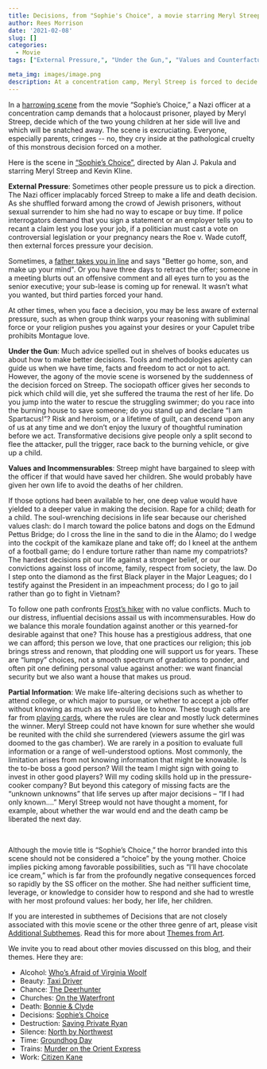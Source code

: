 ```yaml
---
title: Decisions, from "Sophie's Choice", a movie starring Meryl Streep
author: Rees Morrison
date: '2021-02-08'
slug: []
categories:
  - Movie
tags: ["External Pressure,", "Under the Gun,", "Values and Counterfactuals,", "Partial Information",]

meta_img: images/image.png
description: At a concentration camp, Meryl Streep is forced to decide which of her two children she will keep, and which will die.
---
```


In a [harrowing scene](https://www.youtube.com/watch?v=DZ9bht5H2p4) from the movie “Sophie’s Choice,” a Nazi officer at a concentration camp demands that a holocaust prisoner, played by Meryl Streep, decide which of the two young children at her side will live and which will be snatched  away.  The scene is excruciating.  Everyone, especially parents, cringes -- no, they cry inside at the pathological cruelty of this monstrous decision forced on a mother.  

<!--more-->

Here is the scene in [“Sophie’s Choice”](/media/DecisionsSophies.png), directed by Alan J. Pakula and starring Meryl Streep and Kevin Kline.
 
**External Pressure**:  Sometimes other people pressure us to pick a direction.  The Nazi officer implacably forced Streep to make a life and death decision.  As she shuffled forward among the crowd of Jewish prisoners, without sexual surrender to him she had no way to escape or buy time.  If police interrogators demand that you sign a statement or an employer tells you to recant a claim lest you lose your job, if a politician must cast a vote on controversial legislation or your pregnancy nears the Roe v. Wade cutoff, then external forces pressure your decision.

Sometimes, a [father takes you in line](https://themesfromart.com/blog/2021-02-08-decisions-from-do-you-believe-in-magic-a-song-by-the-lovin-spoonful/decisionsmagicspoonful/)
and says "Better go home, son, and make up your mind".   Or you have three days to retract the offer; someone in a meeting blurts out an offensive comment and all eyes turn to you as the senior executive; your sub-lease is coming up for renewal.  It wasn’t what you wanted, but third parties forced your hand.

At other times, when you face a decision, you may be less aware of external pressure, such as when group think warps your reasoning with subliminal force or your religion pushes you against your desires or your Capulet tribe prohibits Montague love.

**Under the Gun**:  Much advice spelled out in shelves of books educates us about how to make better decisions.  Tools and methodologies aplenty can guide us when we have time, facts and freedom to act or not to act.  However, the agony of the movie scene is worsened by the suddenness of the decision forced on Streep.  The sociopath officer gives her seconds to pick which child will die, yet she suffered the trauma the rest of her life.  Do you jump into the water to rescue the struggling swimmer; do you race into the burning house to save someone; do you stand up and declare “I am Spartacus!”?  Risk and heroism, or a lifetime of guilt, can descend upon any of us at any time and we don’t enjoy the luxury of thoughtful rumination before we act.  Transformative decisions give people only a split second to flee the attacker, pull the trigger, race back to the burning vehicle, or give up a child.

**Values and Incommensurables**:  Streep might have bargained to sleep with the officer if that would have saved her children.  She would probably have given her own life to avoid the deaths of her children.

If those options had been available to her, one deep value would have yielded to a deeper value in making the decision.  Rape for a child; death for a child. The soul-wrenching decisions in life sear because our cherished values clash: do I march toward the police batons and dogs on the Edmund Pettus Bridge; do I cross the line in the sand to die in the Alamo; do I wedge into the cockpit of the kamikaze plane and take off; do I kneel at the anthem of a football game; do I endure torture rather than name my compatriots?  The hardest decisions pit our life against a stronger belief, or our convictions against loss of income, family, respect from society, the law.  Do I step onto the diamond as the first Black player in the Major Leagues; do I testify against the President in an impeachment process; do I go to jail rather than go to fight in Vietnam?

To follow one path confronts [Frost’s hiker](https://themesfromart.com/blog/2021-02-08-decisions-from-the-road-not-taken-a-poem-by-robert-frost/decisionsroadfrost/) with no value conflicts. Much to our distress, influential decisions assail us with incommensurables. How do we balance this morale foundation against another or this yearned-for desirable against that one?   This house has a prestigious address, that one we can afford; this person we love, that one practices our religion; this job brings stress and renown, that plodding one will support us for years.   These are “lumpy” choices, not a smooth spectrum of gradations to ponder, and often pit one defining personal value against another:  we want financial security but we also want a house that makes us proud.  

**Partial Information**:  We make life-altering decisions such as whether to attend college, or which major to pursue, or whether to accept a job offer without knowing as much as we would like to know.  These tough calls are far from [playing cards](https://themesfromart.com/blog/2021-02-08-decisions-the-card-players-a-painting-by-paul-cezanne/decisionscardplayerscezanne/), where the rules are clear and mostly luck determines the winner. Meryl Streep could not have known for sure whether she would be reunited with the child she surrendered (viewers assume the girl was doomed to the gas chamber).   We are rarely in a position to evaluate full information or a range of well-understood options.  Most commonly, the limitation arises from not knowing information that might be knowable.  Is the to-be boss a good person?   Will the team I might sign with going to invest in other good players?   Will my coding skills hold up in the pressure-cooker company?  But beyond this category of missing facts are the “unknown unknowns” that life serves up after major decisions – “If I had only known….”  Meryl Streep would not have thought a moment, for example, about whether the war would end and the death camp be liberated the next day.

&nbsp;

Although the movie title is “Sophie’s Choice,” the horror branded into this scene should not be considered a “choice” by the young mother.  Choice implies picking among favorable possibilities, such as “I’ll have chocolate ice cream,” which is far from the profoundly negative consequences forced so rapidly by the SS officer on the mother.  She had neither sufficient time, leverage, or knowledge to consider how to respond and she had to wrestle with her most profound values: her body, her life, her children. 

If you are interested in subthemes of Decisions that are not closely associated with this movie scene or the other three genre of art, please visit [Additional Subthemes](https://themesfromart.com/blog/2021-02-10-decisions-a-wider-angle-view/decisionswiderangle/).  Read this for more about [Themes from Art](http://bit.ly/3sRXopI). 

We invite you to read about other movies discussed on this blog, and their themes.  Here they are: 

* Alcohol: [Who’s Afraid of Virginia Woolf](https://themesfromart.com/post/2021-02-03-alcohol-woolf-nichols/alcoholwoolfnichols/)
* Beauty: [Taxi Driver](https://themesfromart.com/post/2021-04-21-beauty-taxi-driver-a-movie-with-robert-de-niro-and-cybill-shepherd/beautytaxi/)
* Chance: [The Deerhunter](https://themesfromart.com/post/2021-03-14-chancewinner/chancewinner/)
* Churches: [On the Waterfront](https://themesfromart.com/post/2021-05-21-churches-from-on-the-waterfront-a-movie-with-marlon-brando/churcheswaterfront/)
* Death: [Bonnie & Clyde](https://themesfromart.com/post/2021-05-03-death-from-bonnie-clyde-a-movie-starring-warren-beatty-and-faye-dunaway/deathbonnie/)
* Decisions: [Sophie’s Choice](https://themesfromart.com/post/2021-02-08-decisions-sophie-s-choice-with-meryl-streep/decisionssophies/)
* Destruction: [Saving Private Ryan](https://themesfromart.com/post/2021-02-18-destruction-saving-private-ryan-a-movie-by-steven-spielberg/destructionsaving/)
* Silence: [North by Northwest](https://themesfromart.com/post/silencenorthwest/)
* Time: [Groundhog Day](https://themesfromart.com/post/2021-03-08-time-from-groundhog-day-starring-bill-murray/timegroundhog/)
* Trains: [Murder on the Orient Express](https://themesfromart.com/post/2021-05-10-trains-from-murder-on-the-orient-express-a-movie-directed-by-sidney-lumet/trainsorient/)   
* Work: [Citizen Kane](https://themesfromart.com/post/2021-02-26-workkane/workkane/)
